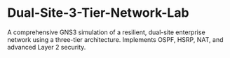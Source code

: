 # Dual-Site-3-Tier-Network-Lab
A comprehensive GNS3 simulation of a resilient, dual-site enterprise network using a three-tier architecture. Implements OSPF, HSRP, NAT, and advanced Layer 2 security. 
